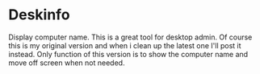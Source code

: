 # Deskinfo
Display computer name.
This is a great tool for desktop admin. Of course this is my original version and when i clean up the latest one I'll post it instead. Only function of this version is to show the computer name and move off screen when not needed.

